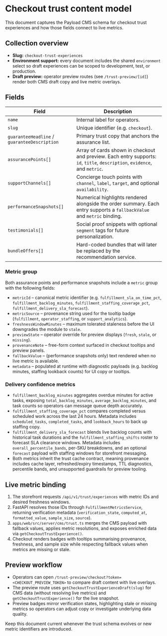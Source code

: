 # Checkout trust content model

This document captures the Payload CMS schema for checkout trust experiences and how those fields connect to live metrics.

## Collection overview

- **Slug:** `checkout-trust-experiences`
- **Environment support:** every document includes the shared `environment` select so draft experiences can be scoped to development, test, or production.
- **Draft preview:** operator preview routes (see `/trust-preview/[id]`) render both CMS draft copy and live metric overlays.

## Fields

| Field | Description |
| --- | --- |
| `name` | Internal label for operators. |
| `slug` | Unique identifier (e.g. `checkout`). |
| `guaranteeHeadline` / `guaranteeDescription` | Primary trust copy that anchors the assurance list. |
| `assurancePoints[]` | Array of cards shown in checkout and preview. Each entry supports: `id`, `title`, `description`, `evidence`, and `metric`. |
| `supportChannels[]` | Concierge touch points with `channel`, `label`, `target`, and optional `availability`. |
| `performanceSnapshots[]` | Numerical highlights rendered alongside the order summary. Each entry supports a `fallbackValue` and `metric` binding. |
| `testimonials[]` | Social proof snippets with optional `segment` tags for future personalization. |
| `bundleOffers[]` | Hard-coded bundles that will later be replaced by the recommendation service. |

### Metric group

Both assurance points and performance snapshots include a `metric` group with the following fields:

- `metricId` – canonical metric identifier (e.g. `fulfillment_sla_on_time_pct`, `fulfillment_backlog_minutes`, `fulfillment_staffing_coverage_pct`, `fulfillment_delivery_sla_forecast`).
- `metricSource` – provenance string used for the tooltip badge (`fulfillment`, `operator_staffing`, or `support_analytics`).
- `freshnessWindowMinutes` – maximum tolerated staleness before the UI downgrades the module to `stale`.
- `previewState` – operator override for preview displays (`fresh`, `stale`, or `missing`).
- `provenanceNote` – free-form context surfaced in checkout tooltips and preview panels.
- `fallbackValue` – (performance snapshots only) text rendered when no live metric is available.
- `metadata` – populated at runtime with diagnostic payloads (e.g. backlog minutes, staffing lookback counts) for UI copy or tooltips.

### Delivery confidence metrics

- `fulfillment_backlog_minutes` aggregates overdue minutes for active tasks, exposing `total_backlog_minutes`, `average_backlog_minutes`, and task counts so operators can message queue depth accurately.
- `fulfillment_staffing_coverage_pct` compares completed versus scheduled work across the last 24 hours. Metadata includes `scheduled_tasks`, `completed_tasks`, and `lookback_hours` to back up staffing copy.
- `fulfillment_delivery_sla_forecast` blends live backlog counts with historical task durations and the `fulfillment_staffing_shifts` roster to forecast SLA clearance windows. Metadata includes `overall_percentile_bands`, per-SKU breakdowns, and an optional `forecast` payload with staffing windows for storefront messaging.
- Both metrics inherit the trust cache contract, meaning provenance includes cache layer, refreshed/expiry timestamps, TTL diagnostics, percentile bands, and unsupported guardrails for preview tooling.

## Live metric binding

1. The storefront requests `/api/v1/trust/experiences` with metric IDs and desired freshness windows.
2. FastAPI resolves those IDs through `FulfillmentMetricsService`, returning verification metadata (`verification_state`, `computed_at`, `formatted_value`, `sample_size`, `source`).
3. `apps/web/src/server/cms/trust.ts` merges the CMS payload with fallback values, applies metric resolutions, and exposes enriched data via `getCheckoutTrustExperience()`.
4. Checkout renders badges with tooltips summarising provenance, freshness, and sample size while respecting fallback values when metrics are missing or stale.

## Preview workflow

- Operators can open `/trust-preview/checkout?token=<CHECKOUT_PREVIEW_TOKEN>` to compare draft content with live overlays.
- The preview route uses `getCheckoutTrustExperienceDraft(slug)` for CMS data (without resolving live metrics) and `getCheckoutTrustExperience()` for the live snapshot.
- Preview badges mirror verification states, highlighting stale or missing metrics so operators can adjust copy or investigate underlying data quality.

Keep this document current whenever the trust schema evolves or new metric identifiers are introduced.
